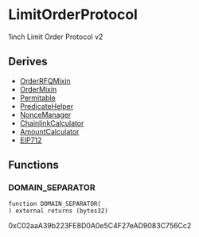 # LimitOrderProtocol


1inch Limit Order Protocol v2



## Derives
- [OrderRFQMixin](OrderRFQMixin.md)
- [OrderMixin](OrderMixin.md)
- [Permitable](libraries/Permitable.md)
- [PredicateHelper](helpers/PredicateHelper.md)
- [NonceManager](helpers/NonceManager.md)
- [ChainlinkCalculator](helpers/ChainlinkCalculator.md)
- [AmountCalculator](helpers/AmountCalculator.md)
- [EIP712](https://docs.openzeppelin.com/contracts/3.x/api/utils/cryptography#draft-EIP712)

## Functions
### DOMAIN_SEPARATOR
```solidity
function DOMAIN_SEPARATOR(
) external returns (bytes32)
```

0xC02aaA39b223FE8D0A0e5C4F27eAD9083C756Cc2


